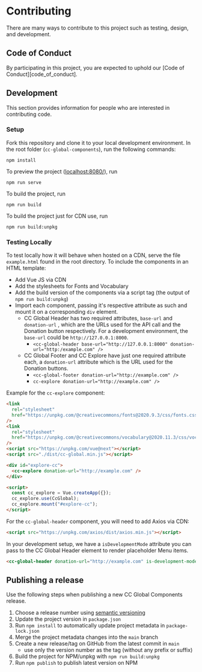 # Contributing

There are many ways to contribute to this project such as testing, design, and development.

## Code of Conduct

By participating in this project, you are expected to uphold our [Code of
Conduct][code_of_conduct].

## Development

This section provides information for people who are interested in contributing code.

### Setup

Fork this repository and clone it to your local development environment.
In the root folder (`cc-global-components`), run the following commands:

```npm
npm install
```

To preview the project ([localhost:8080/](http://localhost:8080/)), run

```npm
npm run serve
```

To build the project, run

```npm
npm run build
```

To build the project just for CDN use, run

```npm
npm run build:unpkg
```

### Testing Locally

To test locally how it will behave when hosted on a CDN, serve the file `example.html` found in the root directory.
To include the components in an HTML template:

- Add Vue JS via CDN
- Add the stylesheets for Fonts and Vocabulary
- Add the build version of the components via a script tag (the output of `npm run build:unpkg`)
- Import each component, passing it's respective attribute as such and mount it on a corresponding `div` element.
  - CC Global Header has two required attributes, `base-url` and `donation-url` , which are the URLs used for the API call and the Donation button respectively. For a development environment, the `base-url` could be `http://127.0.0.1:8000`.
    - `<cc-global-header base-url="http://127.0.0.1:8000" donation-url="http:/example.com" />`
  - CC Global Footer and CC Explore have just one required attribute each, a `donation-url` attribute which is the URL used for the Donation buttons.
    - `<cc-global-footer donation-url="http://example.com" />`
    - `cc-explore donation-url="http://example.com" />`

Example for the `cc-explore` component:

```html
<link
  rel="stylesheet"
  href="https://unpkg.com/@creativecommons/fonts@2020.9.3/css/fonts.css"
/>
<link
  rel="stylesheet"
  href="https://unpkg.com/@creativecommons/vocabulary@2020.11.3/css/vocabulary.css"
/>
<script src="https://unpkg.com/vue@next"></script>
<script src="./dist/cc-global.min.js"></script>

<div id="explore-cc">
  <cc-explore donation-url="http://example.com" />
</div>

<script>
  const cc_explore = Vue.createApp({});
  cc_explore.use(CcGlobal);
  cc_explore.mount("#explore-cc");
</script>
```

For the `cc-global-header` component, you will need to add Axios via CDN:

```html
<script src="https://unpkg.com/axios/dist/axios.min.js"></script>
```

In your development setup, we have a `isDevelopmentMode` attribute you can pass to the CC Global Header element to render placeholder Menu items.

```html
<cc-global-header donation-url="http://example.com" is-development-mode />
```

## Publishing a release

Use the following steps when publishing a new CC Global Components release.

1. Choose a release number using [semantic versioning](https://semver.org/)
2. Update the project version in `package.json`
3. Run `npm install` to automatically update project metadata in `package-lock.json`
4. Merge the project metadata changes into the `main` branch
5. Create a new release/tag on GitHub from the latest commit in `main`
   - use only the version number as the tag (without any prefix or suffix)
6. Build the project for NPM/unpkg with `npm run build:unpkg`
7. Run `npm publish` to publish latest version on NPM
